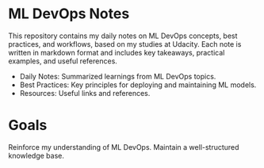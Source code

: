 # ML DevOps Notes
This repository contains my daily notes on ML DevOps concepts, best practices, and workflows, based on my studies at Udacity. 
Each note is written in markdown format and includes key takeaways, practical examples, and useful references.

- Daily Notes: Summarized learnings from ML DevOps topics.
- Best Practices: Key principles for deploying and maintaining ML models.
- Resources: Useful links and references.

# Goals
Reinforce my understanding of ML DevOps.
Maintain a well-structured knowledge base.
